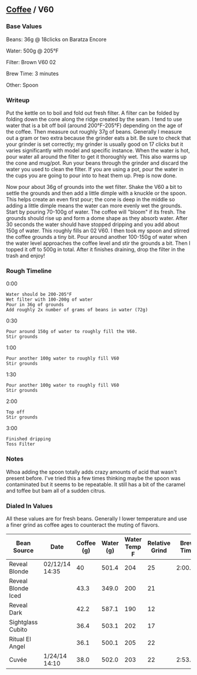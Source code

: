 ## [Coffee](.) / V60 ##

### Base Values ###

Beans: 36g @ 18clicks on Baratza Encore

Water: 500g @ 205°F

Filter: Brown V60 02

Brew Time: 3 minutes

Other: Spoon

### Writeup ###

Put the kettle on to boil and fold out fresh filter. A filter can be folded by
folding down the cone along the ridge created by the seam. I tend to use water
that is a bit off boil (around 200°F-205°F) depending on the age of the coffee.
Then measure out roughly 37g of beans. Generally I measure out a gram or two
extra because the grinder eats a bit. Be sure to check that your grinder is set
correctly; my grinder is usually good on 17 clicks but it varies significantly
with model and specific instance. When the water is hot, pour water all around
the filter to get it thoroughly wet. This also warms up the cone and mug/pot.
Run your beans through the grinder and discard the water you used to clean the
filter. If you are using a pot, pour the water in the cups you are going to
pour into to heat them up. Prep is now done.

Now pour about 36g of grounds into the wet filter. Shake the V60 a bit to
settle the grounds and then add a little dimple with a knuckle or the spoon.
This helps create an even first pour; the cone is deep in the middle so adding
a little dimple means the water can more evenly wet the grounds. Start by
pouring 70-100g of water. The coffee will "bloom" if its fresh. The grounds
should rise up and form a dome shape as they absorb water. After 30 seconds the
water should have stopped dripping and you add about 150g of water. This
roughly fills an 02 V60. I then took my spoon and stirred the coffee grounds
a tiny bit. Pour around another 100-150g of water when the water level
approaches the coffee level and stir the grounds a bit. Then I topped it off to
500g in total. After it finishes draining, drop the filter in the trash and
enjoy!

### Rough Timeline ###

0:00

    Water should be 200-205°F
    Wet filter with 100-200g of water
    Pour in 36g of grounds
    Add roughly 2x number of grams of beans in water (72g)

0:30

    Pour around 150g of water to roughly fill the V60.
    Stir grounds

1:00

    Pour another 100g water to roughly fill V60
    Stir grounds

1:30

    Pour another 100g water to roughly fill V60
    Stir grounds

2:00

    Top off
    Stir grounds

3:00

    Finished dripping
    Toss Filter


### Notes ###

Whoa adding the spoon totally adds crazy amounts of acid that wasn't present
before. I've tried this a few times thinking maybe the spoon was contaminated
but it seems to be repeatable. It still has a bit of the caramel and toffee but
bam all of a sudden citrus.

### Dialed In Values ###

All these values are for fresh beans. Generally I lower temperature and use
a finer grind as coffee ages to counteract the muting of flavors.

<table>
  <thead>
    <tr>
      <th scope="col">Bean Source</th>
      <th scope="col">Date</th>
      <th scope="col">Coffee (g)</th>
      <th scope="col">Water (g)</th>
      <th scope="col">Water Temp F</th>
      <th scope="col">Relative Grind</th>
      <th scope="col">Brew Time</th>
    </tr>
  </thead>
  <tbody>
    <tr>
      <td>Reveal Blonde</td>
      <td>02/12/14 14:35</td>
      <td>40</td>
      <td>501.4</td>
      <td>204</td>
      <td>25</td>
      <td>2:00.00</td>
    </tr>
    <tr>
      <td>Reveal Blonde Iced</td>
      <td></td>
      <td>43.3</td>
      <td>349.0</td>
      <td>200</td>
      <td>21</td>
      <td></td>
    </tr>
    <tr>
      <td>Reveal Dark</td>
      <td></td>
      <td>42.2</td>
      <td>587.1</td>
      <td>190</td>
      <td>12</td>
      <td></td>
    </tr>
    <tr>
      <td>Sightglass Cubito</td>
      <td></td>
      <td>36.4</td>
      <td>503.1</td>
      <td>202</td>
      <td>17</td>
      <td></td>
    </tr>
    <tr>
      <td>Ritual El Angel</td>
      <td></td>
      <td>36.1</td>
      <td>500.1</td>
      <td>205</td>
      <td>22</td>
      <td></td>
    </tr>
    <tr>
      <td>Cuvée</td>
      <td>1/24/14 14:10</td>
      <td>38.0</td>
      <td>502.0</td>
      <td>203</td>
      <td>22</td>
      <td>2:53.85</td>
    </tr>
  </tbody>
</table>

